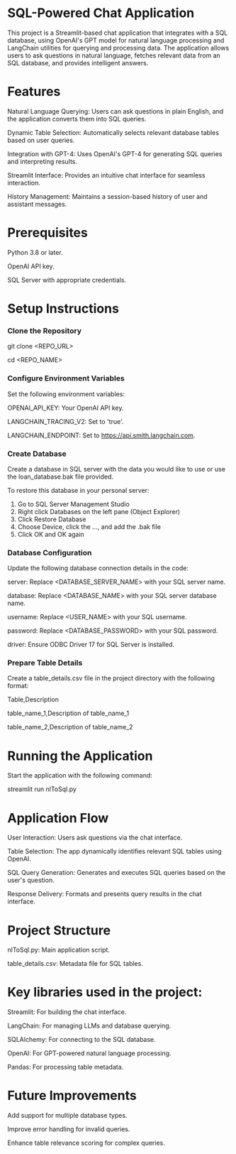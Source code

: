 # SQL-Powered Chat Application
This project is a Streamlit-based chat application that integrates with a SQL database, using OpenAI's GPT model for natural language processing and LangChain utilities for querying and processing data. The application allows users to ask questions in natural language, fetches relevant data from an SQL database, and provides intelligent answers.

# Features

Natural Language Querying: Users can ask questions in plain English, and the application converts them into SQL queries.

Dynamic Table Selection: Automatically selects relevant database tables based on user queries.

Integration with GPT-4: Uses OpenAI's GPT-4 for generating SQL queries and interpreting results.

Streamlit Interface: Provides an intuitive chat interface for seamless interaction.

History Management: Maintains a session-based history of user and assistant messages.

# Prerequisites

Python 3.8 or later.

OpenAI API key.

SQL Server with appropriate credentials.

# Setup Instructions

### Clone the Repository
   
   git clone <REPO_URL>

   cd <REPO_NAME>


### Configure Environment Variables

Set the following environment variables:

OPENAI_API_KEY: Your OpenAI API key.

LANGCHAIN_TRACING_V2: Set to 'true'.

LANGCHAIN_ENDPOINT: Set to https://api.smith.langchain.com.

### Create Database

Create a database in SQL server with the data you would like to use or use the loan_database.bak file provided. 

To restore this database in your personal server:
1. Go to SQL Server Management Studio
2. Right click Databases on the left pane (Object Explorer)
3. Click Restore Database
4. Choose Device, click the ..., and add the .bak file
5. Click OK and OK again

### Database Configuration

Update the following database connection details in the code:

server: Replace <DATABASE_SERVER_NAME> with your SQL server name.

database: Replace <DATABASE_NAME> with your SQL server database name.

username: Replace <USER_NAME> with your SQL username.

password: Replace <DATABASE_PASSWORD> with your SQL password.

driver: Ensure ODBC Driver 17 for SQL Server is installed.

### Prepare Table Details

Create a table_details.csv file in the project directory with the following format:

Table,Description

table_name_1,Description of table_name_1

table_name_2,Description of table_name_2

# Running the Application

Start the application with the following command:

streamlit run nlToSql.py

# Application Flow

User Interaction: Users ask questions via the chat interface.

Table Selection: The app dynamically identifies relevant SQL tables using OpenAI.

SQL Query Generation: Generates and executes SQL queries based on the user's question.

Response Delivery: Formats and presents query results in the chat interface.

# Project Structure

nlToSql.py: Main application script.

table_details.csv: Metadata file for SQL tables.

# Key libraries used in the project:

Streamlit: For building the chat interface.

LangChain: For managing LLMs and database querying.

SQLAlchemy: For connecting to the SQL database.

OpenAI: For GPT-powered natural language processing.

Pandas: For processing table metadata.

# Future Improvements

Add support for multiple database types.

Improve error handling for invalid queries.

Enhance table relevance scoring for complex queries.
